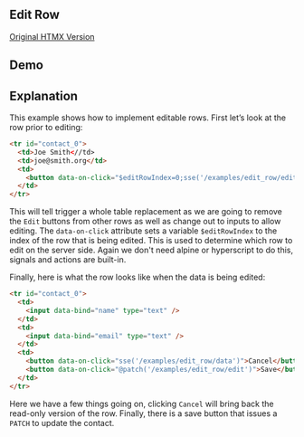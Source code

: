 ## Edit Row

[Original HTMX Version](https://htmx.org/examples/edit-row/)

## Demo

<div
    id="edit_row"
    data-on-load="sse('/examples/edit_row/data')"
>
</div>

## Explanation

This example shows how to implement editable rows. First let’s look at the row prior to editing:

```html
<tr id="contact_0">
  <td>Joe Smith<//td>
  <td>joe@smith.org</td>
  <td>
    <button data-on-click="$editRowIndex=0;sse('/examples/edit_row/edit')" >Edit</button>
  </td>
</tr>
```

This will tell trigger a whole table replacement as we are going to remove the `Edit` buttons from other rows as well as change out to inputs to allow editing. The `data-on-click` attribute sets a variable `$editRowIndex` to the index of the row that is being edited. This is used to determine which row to edit on the server side. Again we don't need alpine or hyperscript to do this, signals and actions are built-in.

Finally, here is what the row looks like when the data is being edited:

```html
<tr id="contact_0">
  <td>
    <input data-bind="name" type="text" />
  </td>
  <td>
    <input data-bind="email" type="text" />
  </td>
  <td>
    <button data-on-click="sse('/examples/edit_row/data')">Cancel</button>
    <button data-on-click="@patch('/examples/edit_row/edit')">Save</button>
  </td>
</tr>
```

Here we have a few things going on, clicking `Cancel` will bring back the read-only version of the row. Finally, there is a save button that issues a `PATCH` to update the contact.
